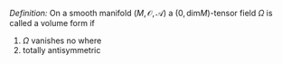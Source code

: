 *Definition:* On a smooth manifold $(M,\mathcal{O},\mathcal{A})$ a $(0,\text{dim} M)$-tensor field $\Omega$ is called a volume form if 
1. $\Omega$ vanishes no where
2. totally antisymmetric 


